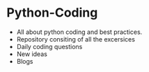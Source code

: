 # Python-Coding
- All about python coding and best practices.
- Repository consiting of all the excersices 
- Daily coding questions
- New ideas
- Blogs
